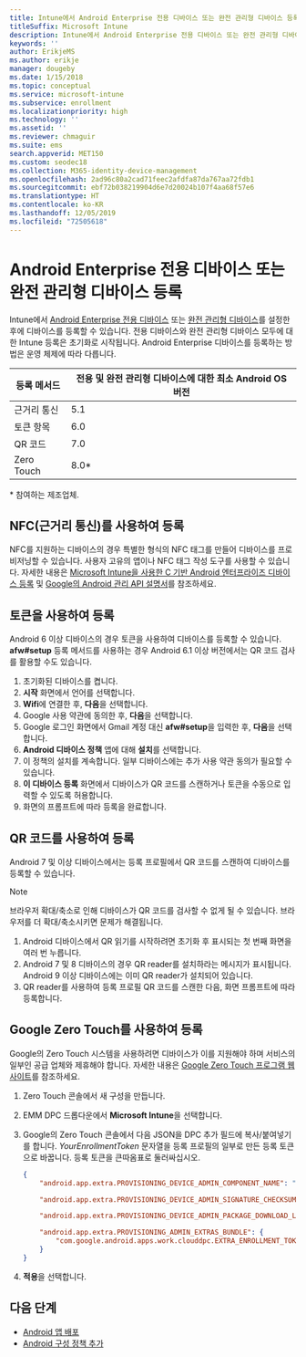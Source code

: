 ```yaml
---
title: Intune에서 Android Enterprise 전용 디바이스 또는 완전 관리형 디바이스 등록
titleSuffix: Microsoft Intune
description: Intune에서 Android Enterprise 전용 디바이스 또는 완전 관리형 디바이스를 등록하는 방법을 알아봅니다.
keywords: ''
author: ErikjeMS
ms.author: erikje
manager: dougeby
ms.date: 1/15/2018
ms.topic: conceptual
ms.service: microsoft-intune
ms.subservice: enrollment
ms.localizationpriority: high
ms.technology: ''
ms.assetid: ''
ms.reviewer: chmaguir
ms.suite: ems
search.appverid: MET150
ms.custom: seodec18
ms.collection: M365-identity-device-management
ms.openlocfilehash: 2ad96c80a2cad71feec2afdfa87da767aa72fdb1
ms.sourcegitcommit: ebf72b038219904d6e7d20024b107f4aa68f57e6
ms.translationtype: HT
ms.contentlocale: ko-KR
ms.lasthandoff: 12/05/2019
ms.locfileid: "72505618"
---
```

# <a name="enroll-your-android-enterprise-dedicated-devices-or-fully-managed-devices"></a>Android Enterprise 전용 디바이스 또는 완전 관리형 디바이스 등록

Intune에서 [Android Enterprise 전용 디바이스](android-kiosk-enroll.md) 또는 [완전 관리형 디바이스](android-fully-managed-enroll.md)를 설정한 후에 디바이스를 등록할 수 있습니다. 전용 디바이스와 완전 관리형 디바이스 모두에 대한 Intune 등록은 초기화로 시작됩니다. Android Enterprise 디바이스를 등록하는 방법은 운영 체제에 따라 다릅니다.

| 등록 메서드 | 전용 및 완전 관리형 디바이스에 대한 최소 Android OS 버전 |
| ----- | ----- |
| 근거리 통신 | 5.1 |
| 토큰 항목 | 6.0 |
| QR 코드 | 7.0 |
| Zero Touch  | 8.0\* |

\* 참여하는 제조업체.

## <a name="enroll-by-using-near-field-communication-nfc"></a>NFC(근거리 통신)를 사용하여 등록

NFC를 지원하는 디바이스의 경우 특별한 형식의 NFC 태그를 만들어 디바이스를 프로비저닝할 수 있습니다. 사용자 고유의 앱이나 NFC 태그 작성 도구를 사용할 수 있습니다. 자세한 내용은 [Microsoft Intune을 사용한 C 기반 Android 엔터프라이즈 디바이스 등록](https://blogs.technet.microsoft.com/cbernier/2018/10/15/nfc-based-android-enterprise-device-enrollment-with-microsoft-intune/) 및 [Google의 Android 관리 API 설명서](https://developers.google.com/android/management/provision-device#nfc_method)를 참조하세요.

## <a name="enroll-by-using-a-token"></a>토큰을 사용하여 등록

Android 6 이상 디바이스의 경우 토큰을 사용하여 디바이스를 등록할 수 있습니다. **afw#setup** 등록 메서드를 사용하는 경우 Android 6.1 이상 버전에서는 QR 코드 검사를 활용할 수도 있습니다.

1. 초기화된 디바이스를 켭니다.
2. **시작** 화면에서 언어를 선택합니다.
3. **Wifi**에 연결한 후, **다음**을 선택합니다.
4. Google 사용 약관에 동의한 후, **다음**을 선택합니다.
5. Google 로그인 화면에서 Gmail 계정 대신 **afw#setup**을 입력한 후, **다음**을 선택합니다.
6. **Android 디바이스 정책** 앱에 대해 **설치**를 선택합니다.
7. 이 정책의 설치를 계속합니다.  일부 디바이스에는 추가 사용 약관 동의가 필요할 수 있습니다.
8. **이 디바이스 등록** 화면에서 디바이스가 QR 코드를 스캔하거나 토큰을 수동으로 입력할 수 있도록 허용합니다.
9. 화면의 프롬프트에 따라 등록을 완료합니다.

## <a name="enroll-by-using-a-qr-code"></a>QR 코드를 사용하여 등록

Android 7 및 이상 디바이스에서는 등록 프로필에서 QR 코드를 스캔하여 디바이스를 등록할 수 있습니다.

> [!Note]
> 브라우저 확대/축소로 인해 디바이스가 QR 코드를 검사할 수 없게 될 수 있습니다. 브라우저를 더 확대/축소시키면 문제가 해결됩니다.

1. Android 디바이스에서 QR 읽기를 시작하려면 초기화 후 표시되는 첫 번째 화면을 여러 번 누릅니다.
2. Android 7 및 8 디바이스의 경우 QR reader를 설치하라는 메시지가 표시됩니다. Android 9 이상 디바이스에는 이미 QR reader가 설치되어 있습니다.
3. QR reader를 사용하여 등록 프로필 QR 코드를 스캔한 다음, 화면 프롬프트에 따라 등록합니다.

## <a name="enroll-by-using-google-zero-touch"></a>Google Zero Touch를 사용하여 등록

Google의 Zero Touch 시스템을 사용하려면 디바이스가 이를 지원해야 하며 서비스의 일부인 공급 업체와 제휴해야 합니다.  자세한 내용은 [Google Zero Touch 프로그램 웹 사이트](https://www.android.com/enterprise/management/zero-touch/)를 참조하세요.

1. Zero Touch 콘솔에서 새 구성을 만듭니다.
2. EMM DPC 드롭다운에서 **Microsoft Intune**을 선택합니다.
3. Google의 Zero Touch 콘솔에서 다음 JSON을 DPC 추가 필드에 복사/붙여넣기를 합니다. *YourEnrollmentToken* 문자열을 등록 프로필의 일부로 만든 등록 토큰으로 바꿉니다. 등록 토큰을 큰따옴표로 둘러싸십시오.

    ```json
    {
        "android.app.extra.PROVISIONING_DEVICE_ADMIN_COMPONENT_NAME": "com.google.android.apps.work.clouddpc/.receivers.CloudDeviceAdminReceiver",

        "android.app.extra.PROVISIONING_DEVICE_ADMIN_SIGNATURE_CHECKSUM": "I5YvS0O5hXY46mb01BlRjq4oJJGs2kuUcHvVkAPEXlg",

        "android.app.extra.PROVISIONING_DEVICE_ADMIN_PACKAGE_DOWNLOAD_LOCATION": "https://play.google.com/managed/downloadManagingApp?identifier=setup",

        "android.app.extra.PROVISIONING_ADMIN_EXTRAS_BUNDLE": {
            "com.google.android.apps.work.clouddpc.EXTRA_ENROLLMENT_TOKEN": "YourEnrollmentToken"
        }
    }
    ```

4. **적용**을 선택합니다.


## <a name="next-steps"></a>다음 단계
- [Android 앱 배포](../apps/apps-deploy.md)
- [Android 구성 정책 추가](../configuration/device-profiles.md)

